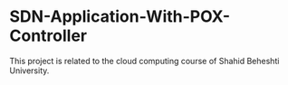 # SDN-Application-With-POX-Controller
This project is related to the cloud computing course of Shahid Beheshti University.
